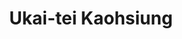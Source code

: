 ---
title: "Ukai-tei Kaohsiung"
description: "Ukai-tei Kaohsiung"
layout: shop
keywords:
  - 美食競賽
  - 台灣美食
  - 美食精選
datePublished: "2025-06-30"
dateModified: "2025-07-04"
city: "高雄市"
district: "前鎮區"
address: "高雄市前鎮區中山二路199號3樓"
phone: "079730122"
geo: "22.61064694982192, 120.30552665715516"
google_map: "https://maps.app.goo.gl/aptTf3VLPcRXgtbz8"
footinder: "https://footinder.com.tw/%E9%AB%98%E9%9B%84%E5%B8%82%E5%89%8D%E9%8E%AE%E5%8D%80/168893/"
official: "https://www.silks-club.com/zh-tw/restaurants/8/7"
award:
  - name: "500盤"
    year: "2024"
    entries:
      - dishes:
          - "昆布鹽焗鮑魚"
          - "鹽蒸白蘆筍"

---